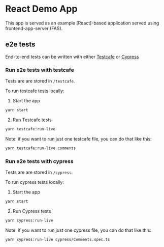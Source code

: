 # React Demo App

This app is served as an example [React]-based application served using frontend-app-server (FAS).

## e2e tests

End-to-end tests can be written with either [Testcafe](https://github.com/DevExpress/testcafe) or [Cypress](https://github.com/cypress-io/cypress)

### Run e2e tests with testcafe

Tests are are stored in `/testcafe`.

To run testcafe tests locally:

1. Start the app

```sh
yarn start
```

2. Run Testcafe tests

```sh
yarn testcafe:run-live
```

Note: if you want to run just one testcafe file, you can do that like this:

```sh
yarn testcafe:run-live comments
```

### Run e2e tests with cypress

Tests are are stored in `/cypress`.

To run cypress tests locally:

1. Start the app

```sh
yarn start
```

2. Run Cypress tests

```sh
yarn cypress:run-live
```

Note: if you want to run just one cypress file, you can do that like this:

```sh
yarn cypress:run-live cypress/Comments.spec.ts
```
